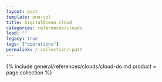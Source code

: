 ```yaml
---
layout: post
template: one-col
title: DigitalOcean cloud
categories: references/clouds
lead: ""
legacy: true
tags: ["operations"]
permalink: /:collection/:path
---
```



{% include general/references/clouds/cloud-do.md  product = page.collection %}
